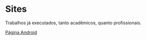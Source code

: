 # Sites
 Trabalhos já executados, tanto acadêmicos, quanto profissionais. 

<a href="https://pedroh-sousa.github.io/projeto-android/"> Página Android